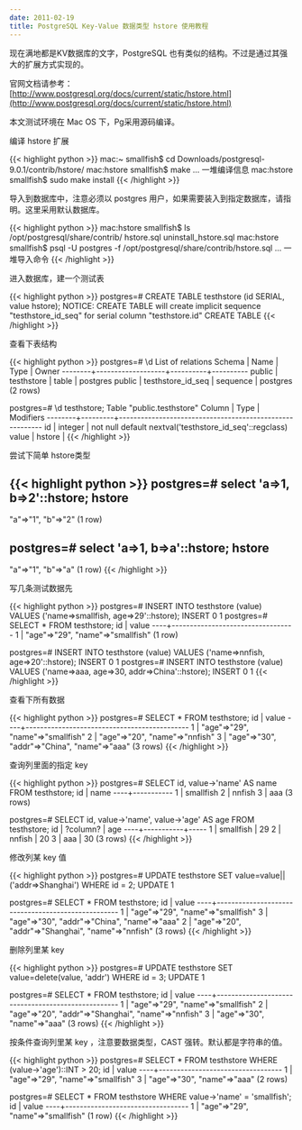 ```yaml
---
date: 2011-02-19
title: PostgreSQL Key-Value 数据类型 hstore 使用教程
---
```


现在满地都是KV数据库的文字，PostgreSQL 也有类似的结构。不过是通过其强大的扩展方式实现的。

官网文档请参考：[http://www.postgresql.org/docs/current/static/hstore.html](http://www.postgresql.org/docs/current/static/hstore.html)

本文测试环境在 Mac OS 下，Pg采用源码编译。

编译 hstore 扩展

{{< highlight python >}}
mac:~ smallfish$ cd Downloads/postgresql-9.0.1/contrib/hstore/
mac:hstore smallfish$ make
... 一堆编译信息
mac:hstore smallfish$ sudo make install
{{< /highlight >}}

导入到数据库中，注意必须以 postgres 用户，如果需要装入到指定数据库，请指明。这里采用默认数据库。

{{< highlight python >}}
mac:hstore smallfish$ ls /opt/postgresql/share/contrib/
hstore.sql		uninstall_hstore.sql
mac:hstore smallfish$ psql -U postgres -f /opt/postgresql/share/contrib/hstore.sql
... 一堆导入命令
{{< /highlight >}}

进入数据库，建一个测试表

{{< highlight python >}}
postgres=# CREATE TABLE testhstore (id SERIAL, value hstore);
NOTICE:  CREATE TABLE will create implicit sequence "testhstore_id_seq" for serial column "testhstore.id"
CREATE TABLE
{{< /highlight >}}

查看下表结构

{{< highlight python >}}
postgres=# \d
                List of relations
 Schema |       Name        |   Type   |  Owner
--------+-------------------+----------+----------
 public | testhstore        | table    | postgres
 public | testhstore_id_seq | sequence | postgres
(2 rows)

postgres=# \d testhstore;
                         Table "public.testhstore"
 Column |  Type   |                        Modifiers
--------+---------+---------------------------------------------------------
 id     | integer | not null default nextval('testhstore_id_seq'::regclass)
 value  | hstore  |
{{< /highlight >}}

尝试下简单 hstore类型

{{< highlight python >}}
postgres=# select 'a=>1, b=>2'::hstore;
       hstore
--------------------
 "a"=>"1", "b"=>"2"
(1 row)

postgres=# select 'a=>1, b=>a'::hstore;
       hstore
--------------------
 "a"=>"1", "b"=>"a"
(1 row)
{{< /highlight >}}

写几条测试数据先

{{< highlight python >}}
postgres=# INSERT INTO testhstore (value) VALUES ('name=>smallfish, age=>29'::hstore);
INSERT 0 1
postgres=# SELECT * FROM testhstore;
 id |              value
----+----------------------------------
  1 | "age"=>"29", "name"=>"smallfish"
(1 row)

postgres=# INSERT INTO testhstore (value) VALUES ('name=>nnfish, age=>20'::hstore);
INSERT 0 1
postgres=# INSERT INTO testhstore (value) VALUES ('name=>aaa, age=>30, addr=>China'::hstore);
INSERT 0 1
{{< /highlight >}}

查看下所有数据

{{< highlight python >}}
postgres=# SELECT * FROM testhstore;
 id |                    value
----+---------------------------------------------
  1 | "age"=>"29", "name"=>"smallfish"
  2 | "age"=>"20", "name"=>"nnfish"
  3 | "age"=>"30", "addr"=>"China", "name"=>"aaa"
(3 rows)
{{< /highlight >}}

查询列里面的指定 key

{{< highlight python >}}
postgres=# SELECT id, value->'name' AS name FROM testhstore;
 id |   name
----+-----------
  1 | smallfish
  2 | nnfish
  3 | aaa
(3 rows)

postgres=# SELECT id, value->'name', value->'age' AS age FROM testhstore;
 id | ?column?  | age
----+-----------+-----
  1 | smallfish | 29
  2 | nnfish    | 20
  3 | aaa       | 30
(3 rows)
{{< /highlight >}}

修改列某 key 值

{{< highlight python >}}
postgres=# UPDATE testhstore SET value=value||('addr=>Shanghai') WHERE id = 2;
UPDATE 1

postgres=# SELECT * FROM testhstore;
 id |                       value
----+---------------------------------------------------
  1 | "age"=>"29", "name"=>"smallfish"
  3 | "age"=>"30", "addr"=>"China", "name"=>"aaa"
  2 | "age"=>"20", "addr"=>"Shanghai", "name"=>"nnfish"
(3 rows)
{{< /highlight >}}

删除列里某 key

{{< highlight python >}}
postgres=# UPDATE testhstore SET value=delete(value, 'addr') WHERE id = 3;
UPDATE 1

postgres=# SELECT * FROM testhstore;
 id |                       value
----+---------------------------------------------------
  1 | "age"=>"29", "name"=>"smallfish"
  2 | "age"=>"20", "addr"=>"Shanghai", "name"=>"nnfish"
  3 | "age"=>"30", "name"=>"aaa"
(3 rows)
{{< /highlight >}}

按条件查询列里某 key ，注意要数据类型，CAST 强转。默认都是字符串的值。

{{< highlight python >}}
postgres=# SELECT * FROM testhstore WHERE (value->'age')::INT > 20;
 id |              value
----+----------------------------------
  1 | "age"=>"29", "name"=>"smallfish"
  3 | "age"=>"30", "name"=>"aaa"
(2 rows)

postgres=# SELECT * FROM testhstore WHERE value->'name' = 'smallfish';
 id |              value
----+----------------------------------
  1 | "age"=>"29", "name"=>"smallfish"
(1 row)
{{< /highlight >}}

&nbsp;

